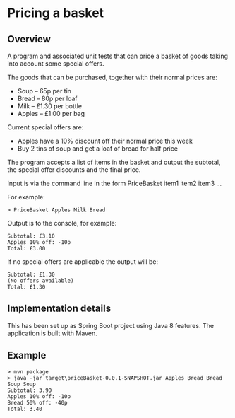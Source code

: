 # Pricing a basket 

## Overview

A program and associated unit tests that can price a basket of goods taking into account some special offers. 

The goods that can be purchased, together with their normal prices are: 

* Soup – 65p per tin
* Bread – 80p per loaf
* Milk – £1.30 per bottle
* Apples – £1.00 per bag 

Current special offers are: 

* Apples have a 10% discount off their normal price this week
* Buy 2 tins of soup and get a loaf of bread for half price 

The program accepts a list of items in the basket and output the subtotal, the special offer discounts and the final price. 

Input is via the command line in the form PriceBasket item1 item2 item3 … 

For example: 

```
> PriceBasket Apples Milk Bread 
```

Output is to the console, for example: 

```
Subtotal: £3.10 
Apples 10% off: -10p 
Total: £3.00 
```

If no special offers are applicable the output will be: 

```
Subtotal: £1.30 
(No offers available) 
Total: £1.30 
```

## Implementation details

This has been set up as Spring Boot project using Java 8 features.  The application is built with Maven.

## Example

```
> mvn package
> java -jar target\priceBasket-0.0.1-SNAPSHOT.jar Apples Bread Bread Soup Soup
Subtotal: 3.90
Apples 10% off: -10p
Bread 50% off: -40p
Total: 3.40
```

